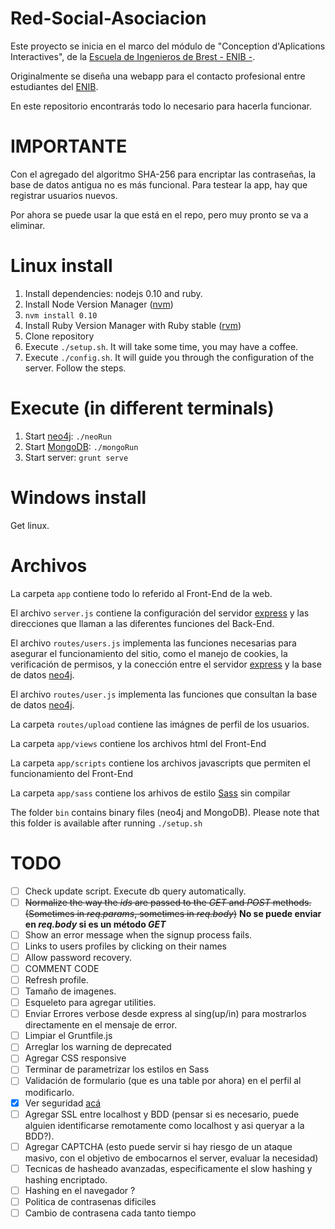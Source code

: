 Red-Social-Asociacion
==========

Este proyecto se inicia en el marco del módulo de "Conception d'Aplications Interactives", de la [Escuela de Ingenieros de Brest - ENIB -](http://www.enib.fr/index.php/en/).

Originalmente se diseña una webapp para el contacto profesional entre estudiantes del [ENIB](http://www.enib.fr/index.php/en/).

En este repositorio encontrarás todo lo necesario para hacerla funcionar.

IMPORTANTE
==================

Con el agregado del algoritmo SHA-256 para encriptar las contraseñas, la base de datos antigua no es más funcional. Para testear la app, hay que registrar usuarios nuevos.

Por ahora se puede usar la que está en el repo, pero muy pronto se va a eliminar.

Linux install
===================

1. Install dependencies: nodejs 0.10 and ruby.
  1. Install Node Version Manager ([nvm](https://github.com/creationix/nvm))
  2. `nvm install 0.10`
  3. Install Ruby Version Manager with Ruby stable ([rvm](https://rvm.io/rvm/install))
3. Clone repository
4. Execute `./setup.sh`. It will take some time, you may have a coffee.
5. Execute `./config.sh`. It will guide you through the configuration of the server. Follow the steps.

Execute (in different terminals)
===================
1. Start [neo4j](http://neo4j.org/): `./neoRun`
2. Start [MongoDB](http://www.mongodb.org/): `./mongoRun`
3. Start server: `grunt serve`

Windows install
===================

Get linux.

Archivos
===================

La carpeta ```app``` contiene todo lo referido al Front-End de la web.

El archivo ```server.js``` contiene la configuración del servidor [express](http://expressjs.com/) y las direcciones que llaman a las diferentes funciones del Back-End.

El archivo ```routes/users.js``` implementa las funciones necesarias para asegurar el funcionamiento del sitio, como el manejo de cookies, la verificación de permisos, y la conección entre el servidor [express](http://expressjs.com/) y la base de datos [neo4j](http://neo4j.org/).

El archivo ```routes/user.js``` implementa las funciones que consultan la base de datos [neo4j](http://neo4j.org/).

La carpeta ```routes/upload``` contiene las imágnes de perfil de los usuarios.

La carpeta ```app/views``` contiene los archivos html del Front-End

La carpeta ```app/scripts``` contiene los archivos javascripts que permiten el funcionamiento del Front-End

La carpeta ```app/sass``` contiene los arhivos de estilo [Sass](http://sass-lang.com/) sin compilar

The folder ```bin``` contains binary files (neo4j and MongoDB). Please
note that this folder is available after running ```./setup.sh```

TODO
===================

- [ ] Check update script. Execute db query automatically.
- [ ] ~~Normalize the way the _ids_ are passed to the _GET_ and _POST_ methods. (Sometimes in _req.params_, sometimes in _req.body_)~~ **No se puede enviar en _req.body_ si es un método _GET_**
- [ ] Show an error message when the signup process fails.
- [ ] Links to users profiles by clicking on their names
- [ ] Allow password recovery.
- [ ] COMMENT CODE
- [ ] Refresh profile.
- [ ] Tamaño de imagenes.
- [ ] Esqueleto para agregar utilities.
- [ ] Enviar Errores verbose desde express al sing(up/in) para mostrarlos directamente en el mensaje de error.
- [ ] Limpiar el Gruntfile.js
- [ ] Arreglar los warning de deprecated
- [ ] Agregar CSS responsive
- [ ] Terminar de parametrizar los estilos en Sass
- [ ] Validación de formulario (que es una table por ahora) en el perfil al modificarlo.
- [x] Ver seguridad [acá](https://crackstation.net/hashing-security.htm)
- [ ] Agregar SSL entre localhost y BDD (pensar si es necesario, puede alguien identificarse remotamente como localhost y asi queryar a la BDD?).
- [ ] Agregar CAPTCHA (esto puede servir si hay riesgo de un ataque masivo, con el objetivo de embocarnos el server, evaluar la necesidad)
- [ ] Tecnicas de hasheado avanzadas, especificamente el slow hashing y hashing encriptado.
- [ ] Hashing en el navegador ?
- [ ] Politica de contrasenas dificiles
- [ ] Cambio de contrasena cada tanto tiempo
